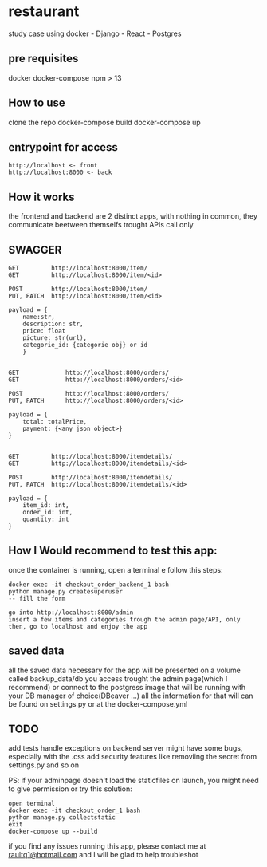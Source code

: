 # restaurant
study case using docker - Django - React - Postgres


## pre requisites

docker
docker-compose
npm > 13

## How to use

clone the repo
docker-compose build
docker-compose up


## entrypoint for access

    http://localhost <- front
    http://localhost:8000 <- back


## How it works

the frontend and backend are 2 distinct apps, with nothing in common, they communicate beetween themselfs trought APIs call only


## SWAGGER

    GET         http://localhost:8000/item/
    GET         http://localhost:8000/item/<id>

    POST        http://localhost:8000/item/ 
    PUT, PATCH  http://localhost:8000/item/<id> 

    payload = {
        name:str,
        description: str,
        price: float
        picture: str(url),
        categorie_id: {categorie obj} or id
        }
    

    GET             http://localhost:8000/orders/
    GET             http://localhost:8000/orders/<id>

    POST            http://localhost:8000/orders/ 
    PUT, PATCH      http://localhost:8000/orders/<id>

    payload = {
        total: totalPrice,
        payment: {<any json object>}
    }


    GET         http://localhost:8000/itemdetails/
    GET         http://localhost:8000/itemdetails/<id>

    POST        http://localhost:8000/itemdetails/ 
    PUT, PATCH  http://localhost:8000/itemdetails/<id> 
    
    payload = {
        item_id: int,
        order_id: int,
        quantity: int
    }


## How I Would recommend to test this app:

once the container is running, open a terminal e follow this steps:

    docker exec -it checkout_order_backend_1 bash
    python manage.py createsuperuser
    -- fill the form

    go into http://localhost:8000/admin
    insert a few items and categories trough the admin page/API, only then, go to localhost and enjoy the app


## saved data

all the saved data necessary for the app will be presented on a volume called backup_data/db
you access trought the admin page(which I recommend) or connect to the postgress image that will be running with your DB manager of choice(DBeaver ...)
all the information for that will can be found on settings.py or at the docker-compose.yml



## TODO

add tests
handle exceptions on backend server
might have some bugs, especially with the .css
add security features like removiing the secret from settings.py and so on



PS: if your adminpage doesn't load the staticfiles on launch, you might need to give permission or try this solution:

    open terminal
    docker exec -it checkout_order_1 bash
    python manage.py collectstatic  
    exit
    docker-compose up --build


if you find any issues running this app, please contact me at raultq1@hotmail.com and I will be glad to help troubleshot